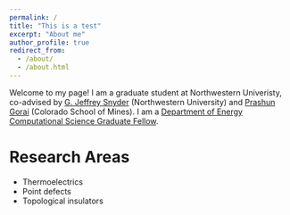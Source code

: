 ```yaml
---
permalink: /
title: "This is a test"
excerpt: "About me"
author_profile: true
redirect_from: 
  - /about/
  - /about.html
---
```


Welcome to my page! I am a graduate student at Northwestern Univeristy, co-advised by [G. Jeffrey Snyder](http://thermoelectrics.matsci.northwestern.edu/) (Northwestern University) and [Prashun Gorai](https://www.prashungorai.org/) (Colorado School of Mines). I am a [Department of Energy Computational Science Graduate Fellow](https://www.krellinst.org/csgf/).

Research Areas
======
* Thermoelectrics
* Point defects
* Topological insulators



